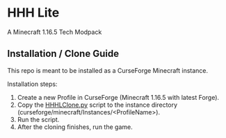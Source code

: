 # HHH Lite

A Minecraft 1.16.5 Tech Modpack

## Installation / Clone Guide

This repo is meant to be installed as a CurseForge Minecraft instance.

Installation steps:

1. Create a new Profile in CurseForge (Minecraft 1.16.5 with latest Forge).
2. Copy the [HHHLClone.py](util/HHHLClone.py) script to the instance directory (curseforge/minecraft/Instances/\<ProfileName\>).
3. Run the script.
4. After the cloning finishes, run the game.
